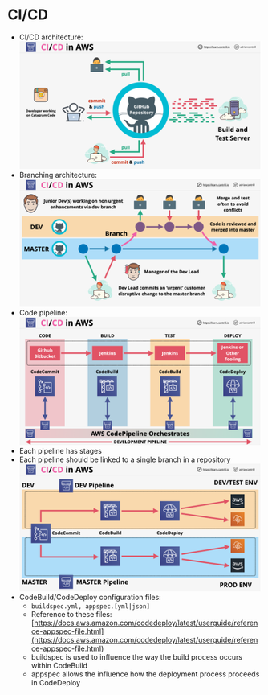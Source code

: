 # CI/CD

- CI/CD architecture:
    ![CI/CD architecture](images/CICD1.png)
- Branching architecture:
    ![Branching architecture](images/CICD2.png)
- Code pipeline:
    ![Code pipeline](images/CICD3.png)
- Each pipeline has stages
- Each pipeline should be linked to a single branch in a repository
    ![Code deployment](images/CICD4.png)
- CodeBuild/CodeDeploy configuration files:
    - `buildspec.yml, appspec.[yml|json]`
    - Reference to these files: [https://docs.aws.amazon.com/codedeploy/latest/userguide/reference-appspec-file.html](https://docs.aws.amazon.com/codedeploy/latest/userguide/reference-appspec-file.html)
    - buildspec is used to influence the way the build process occurs within CodeBuild
    - appspec allows the influence how the deployment process proceeds in CodeDeploy